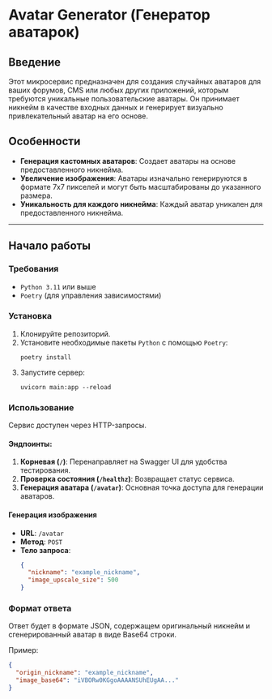 # Avatar Generator (Генератор аватарок)

## Введение

Этот микросервис предназначен для создания случайных аватаров для ваших форумов, 
CMS или любых других приложений, которым требуются уникальные пользовательские аватары. 
Он принимает никнейм в качестве входных данных и генерирует визуально привлекательный аватар на его основе.

## Особенности

- **Генерация кастомных аватаров**: Создает аватары на основе предоставленного никнейма.
- **Увеличение изображения**: Аватары изначально генерируются в формате 7x7 пикселей и могут быть масштабированы до указанного размера.
- **Уникальность для каждого никнейма**: Каждый аватар уникален для предоставленного никнейма.

---

## Начало работы

### Требования

- `Python 3.11` или выше
- `Poetry` (для управления зависимостями)

### Установка

1. Клонируйте репозиторий.
2. Установите необходимые пакеты `Python` с помощью `Poetry`:
   ```
   poetry install
   ```
3. Запустите сервер:
   ```
   uvicorn main:app --reload
   ```

### Использование

Сервис доступен через HTTP-запросы.

#### Эндпоинты:

1. **Корневая (`/`)**: Перенаправляет на Swagger UI для удобства тестирования.
2. **Проверка состояния (`/healthz`)**: Возвращает статус сервиса.
3. **Генерация аватара (`/avatar`)**: Основная точка доступа для генерации аватаров.

#### Генерация изображения

- **URL**: `/avatar`
- **Метод**: `POST`
- **Тело запроса**:
  ```json
  {
    "nickname": "example_nickname",
    "image_upscale_size": 500
  }
  ```

### Формат ответа

Ответ будет в формате JSON, содержащем оригинальный никнейм и сгенерированный аватар в виде Base64 строки.

Пример:
```json
{
  "origin_nickname": "example_nickname",
  "image_base64": "iVBORw0KGgoAAAANSUhEUgAA..."
}
```

